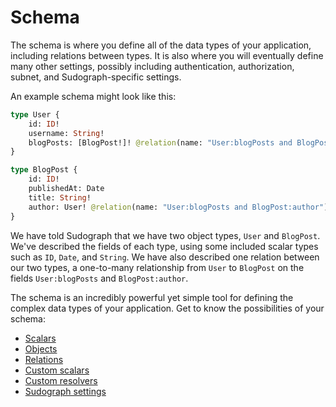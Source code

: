 # Schema

The schema is where you define all of the data types of your application, including relations between types. It is also where you will eventually define many other settings, possibly including authentication, authorization, subnet, and Sudograph-specific settings.

An example schema might look like this:

```graphql
type User {
    id: ID!
    username: String!
    blogPosts: [BlogPost!]! @relation(name: "User:blogPosts and BlogPost:author")
}

type BlogPost {
    id: ID!
    publishedAt: Date
    title: String!
    author: User! @relation(name: "User:blogPosts and BlogPost:author")
}
```

We have told Sudograph that we have two object types, `User` and `BlogPost`. We've described the fields of each type, using some included scalar types such as `ID`, `Date`, and `String`. We have also described one relation between our two types, a one-to-many relationship from `User` to `BlogPost` on the fields `User:blogPosts` and `BlogPost:author`.

The schema is an incredibly powerful yet simple tool for defining the complex data types of your application. Get to know the possibilities of your schema:

* [Scalars](./schema-scalars.md)
* [Objects](./schema-objects.md)
* [Relations](./schema-relations.md)
* [Custom scalars](./schema-custom-scalars.md)
* [Custom resolvers](./schema-custom-resolvers.md)
* [Sudograph settings](./schema-sudograph-settings.md)